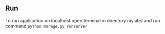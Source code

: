 ## Run
To run application on localhost open terminal in directory mysite/ and run command ```python manage.py runserver```